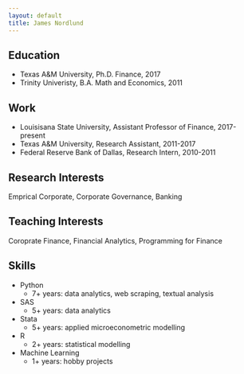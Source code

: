 ```yaml
---
layout: default
title: James Nordlund
---
```


## Education

* Texas A&M University, Ph.D. Finance, 2017
* Trinity Univeristy, B.A. Math and Economics, 2011

## Work

* Louisisana State University, Assistant Professor of Finance, 2017-present
* Texas A&M University, Research Assistant, 2011-2017
* Federal Reserve Bank of Dallas, Research Intern, 2010-2011

## Research Interests

Emprical Corporate, Corporate Governance, Banking

## Teaching Interests

Coroprate Finance, Financial Analytics, Programming for Finance

## Skills

- Python
  - 7+ years: data analytics, web scraping, textual analysis
- SAS
  - 5+ years: data analytics
- Stata
  - 5+ years: applied microeconometric modelling
- R
  - 2+ years: statistical modelling
- Machine Learning
  - 1+ years: hobby projects

